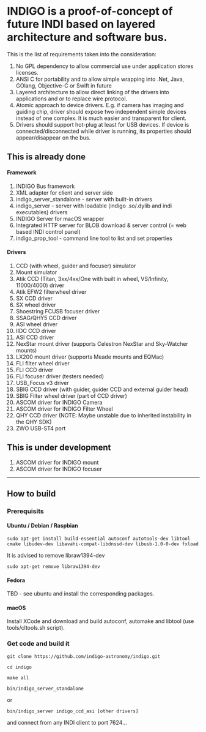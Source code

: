 # INDIGO is a proof-of-concept of future INDI based on layered architecture and software bus.

This is the list of requirements taken into the consideration:

1. No GPL dependency to allow commercial use under application stores licenses.
2. ANSI C for portability and to allow simple wrapping into .Net, Java, GOlang, Objective-C or Swift in future
3. Layered architecture to allow direct linking of the drivers into applications and or to replace wire protocol.
4. Atomic approach to device drivers. E.g. if camera has imaging and guiding chip, driver should expose two independent simple devices instead of one complex. It is much easier and transparent for client.
5. Drivers should support hot-plug at least for USB devices. If device is connected/disconnected while driver is running, its properties should appear/disappear on the bus.

## This is already done

#### Framework

1. INDIGO Bus framework
2. XML adapter for client and server side
3. indigo_server_standalone - server with built-in drivers
4. indigo_server - server with loadable (indigo .so/.dylib and indi executables) drivers
5. INDIGO Server for macOS wrapper
6. Integrated HTTP server for BLOB download & server control (= web based INDI control panel)
7. indigo_prop_tool - command line tool to list and set properties

#### Drivers

1. CCD (with wheel, guider and focuser) simulator
2. Mount simulator
3. Atik CCD (Titan, 3xx/4xx/One with built in wheel, VS/Infinity, 11000/4000) driver
4. Atik EFW2 filterwheel driver
5. SX CCD driver
6. SX wheel driver
7. Shoestring FCUSB focuser driver
8. SSAG/QHY5 CCD driver
9. ASI wheel driver
10. IIDC CCD driver
11. ASI CCD driver
12. NexStar mount driver (supports Celestron NexStar and Sky-Watcher mounts)
13. LX200 mount driver (supports Meade mounts and EQMac)
14. FLI filter wheel driver
15. FLI CCD driver
16. FLI focuser driver (testers needed)
17. USB_Focus v3 driver
18. SBIG CCD driver (with guider, guider CCD and external guider head)
19. SBIG Filter wheel driver (part of CCD driver)
20. ASCOM driver for INDIGO Camera
21. ASCOM driver for INDIGO Filter Wheel
22. QHY CCD driver (NOTE: Maybe unstable due to inherited instability in the QHY SDK)
23. ZWO USB-ST4 port

## This is under development
1. ASCOM driver for INDIGO mount
2. ASCOM driver for INDIGO focuser

------------------------------------------------------------------------------------------------
## How to build

### Prerequisits
#### Ubuntu / Debian / Raspbian

`sudo apt-get install build-essential autoconf autotools-dev libtool cmake libudev-dev libavahi-compat-libdnssd-dev libusb-1.0-0-dev fxload`

It is advised to remove libraw1394-dev

`sudo apt-get remove libraw1394-dev`

#### Fedora

TBD - see ubuntu and install the corresponding packages.

#### macOS

Install XCode and download and build autoconf, automake and libtool (use tools/cltools.sh script).

### Get code and build it

`git clone https://github.com/indigo-astronomy/indigo.git`

`cd indigo`

`make all`

`bin/indigo_server_standalone`

or

`bin/indigo_server indigo_ccd_asi [other drivers]`

and connect from any INDI client to port 7624...
